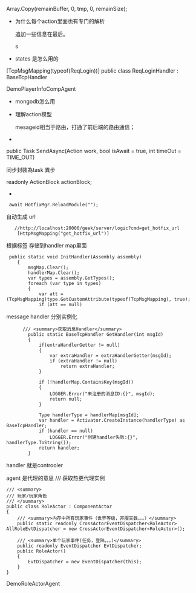  Array.Copy(remainBuffer, 0, tmp, 0, remainSize);

- 为什么每个action里面也有专门的解析

  追加一些信息在最后。

  s

- states 是怎么用的
  

 [TcpMsgMapping(typeof(ReqLogin))]
      public class ReqLoginHandler : BaseTcpHandler

  DemoPlayerInfoCompAgent

- mongodb怎么用

- 理解action模型

  mesageid相当于路由，打通了前后端的路由通信；

- 

   public Task SendAsync(Action work, bool isAwait = true, int timeOut = TIME_OUT)

  同步封裝為task 異步

   readonly ActionBlock<WorkWrapper> actionBlock;

- 

```
 await HotfixMgr.ReloadModule("");
```

自动生成 url

```
   //http://localhost:20000/geek/server/logic?cmd=get_hotfix_url
    [HttpMsgMapping("get_hotfix_url")]
```



根据标签 存储到handler map里面

```
 public static void InitHandler(Assembly assembly)
    {
        msgMap.Clear();
        handlerMap.Clear();
        var types = assembly.GetTypes();
        foreach (var type in types)
        {
            var att = (TcpMsgMapping)type.GetCustomAttribute(typeof(TcpMsgMapping), true);
            if (att == null)
```

message handler 分别实例化

          /// <summary>获取消息Handler</summary>
            public static BaseTcpHandler GetHandler(int msgId)
            {
                if(extraHandlerGetter != null)
                {
                    var extraHandler = extraHandlerGetter(msgId);
                    if (extraHandler != null)
                        return extraHandler;
                }
    
                if (!handlerMap.ContainsKey(msgId))
                {
                    LOGGER.Error("未注册的消息ID:{}", msgId);
                    return null;
                }
    
                Type handlerType = handlerMap[msgId];
                var handler = Activator.CreateInstance(handlerType) as BaseTcpHandler;
                if (handler == null)
                    LOGGER.Error("创建handler失败:{}", handlerType.ToString());
                return handler;
            }
handler 就是controoler

agent 是代理的意思   /// 获取热更代理实例

    /// <summary>
    /// 玩家/玩家角色
    /// </summary>
    public class RoleActor : ComponentActor
    {
        /// <summary>内存中所有玩家事件（世界等级，开服天数。。。）</summary>
        public static readonly CrossActorEventDispatcher<RoleActor> AllRoleEvtDispatcher = new CrossActorEventDispatcher<RoleActor>();
    
        /// <summary>单个玩家事件(任务，登陆。。。)</summary>
        public readonly EventDispatcher EvtDispatcher;
        public RoleActor()
        {
            EvtDispatcher = new EventDispatcher(this);
        }
    }
DemoRoleActorAgent